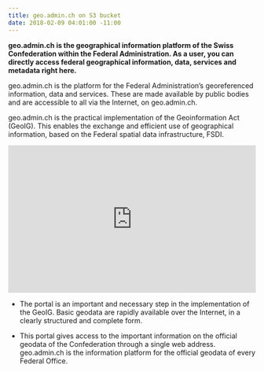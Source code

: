 ```yaml
---
title: geo.admin.ch on S3 bucket
date: 2018-02-09 04:01:00 -11:00
---
```


**geo.admin.ch is the geographical information platform of the Swiss Confederation within the Federal Administration. As a user, you can directly access federal geographical information, data, services and metadata right here.**

geo.admin.ch is the platform for the Federal Administration’s georeferenced information, data and services. These are made available by public bodies and are accessible to all via the Internet, on geo.admin.ch.

geo.admin.ch is the practical implementation of the Geoinformation Act (GeoIG). This enables the exchange and efficient use of geographical information, based on the Federal spatial data infrastructure, FSDI.

<iframe src='https://map.geo.admin.ch/embed.html?lang=fr&topic=ech&bgLayer=ch.swisstopo.pixelkarte-farbe&layers=ch.swisstopo.zeitreihen,ch.bfs.gebaeude_wohnungs_register,ch.bav.haltestellen-oev,ch.swisstopo.swisstlm3d-wanderwege&layers_visibility=false,false,false,false&layers_timestamp=18641231,,,&E=2613230.41&N=1184355.38&zoom=1' width='100%' height='300' frameborder='0' style='border:0'></iframe>

* The portal is an important and necessary step in the implementation of the GeoIG. Basic geodata are rapidly available over the Internet, in a clearly structured and complete form.

* This portal gives access to the important information on the official geodata of the Confederation through a single web address. geo.admin.ch is the information platform for the official geodata of every Federal Office.